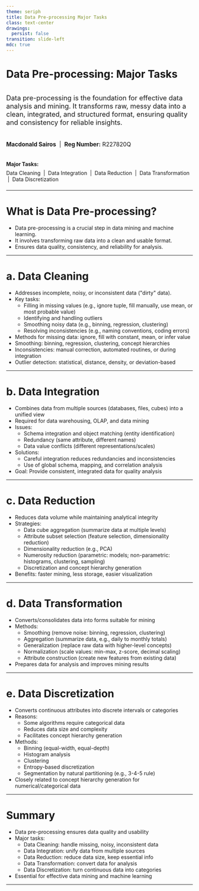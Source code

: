 ```yaml
---
theme: seriph
title: Data Pre-processing Major Tasks
class: text-center
drawings:
  persist: false
transition: slide-left
mdc: true
---
```


# Data Pre-processing: Major Tasks

<div style="font-size:1.3em; margin-top: 2em;">
Data pre-processing is the foundation for effective data analysis and mining. It transforms raw, messy data into a clean, integrated, and structured format, ensuring quality and consistency for reliable insights.
</div>

<div style="margin-top: 2.5em; font-size:1.1em;">
<strong>Macdonald Sairos</strong> &nbsp;|&nbsp; <strong>Reg Number:</strong> R227820Q
</div>

<div style="margin-top: 2.5em;">
<strong>Major Tasks:</strong><br>
<span style="display:inline-block; margin:0.5em 0;">Data Cleaning &nbsp;|&nbsp; Data Integration &nbsp;|&nbsp; Data Reduction &nbsp;|&nbsp; Data Transformation &nbsp;|&nbsp; Data Discretization</span>
</div>

---

# What is Data Pre-processing?

- Data pre-processing is a crucial step in data mining and machine learning.
- It involves transforming raw data into a clean and usable format.
- Ensures data quality, consistency, and reliability for analysis.

---

# a. Data Cleaning

- Addresses incomplete, noisy, or inconsistent data ("dirty" data).
- Key tasks:
  - Filling in missing values (e.g., ignore tuple, fill manually, use mean, or most probable value)
  - Identifying and handling outliers
  - Smoothing noisy data (e.g., binning, regression, clustering)
  - Resolving inconsistencies (e.g., naming conventions, coding errors)
- Methods for missing data: ignore, fill with constant, mean, or infer value
- Smoothing: binning, regression, clustering, concept hierarchies
- Inconsistencies: manual correction, automated routines, or during integration
- Outlier detection: statistical, distance, density, or deviation-based

---

# b. Data Integration

- Combines data from multiple sources (databases, files, cubes) into a unified view
- Required for data warehousing, OLAP, and data mining
- Issues:
  - Schema integration and object matching (entity identification)
  - Redundancy (same attribute, different names)
  - Data value conflicts (different representations/scales)
- Solutions:
  - Careful integration reduces redundancies and inconsistencies
  - Use of global schema, mapping, and correlation analysis
- Goal: Provide consistent, integrated data for quality analysis

---

# c. Data Reduction

- Reduces data volume while maintaining analytical integrity
- Strategies:
  - Data cube aggregation (summarize data at multiple levels)
  - Attribute subset selection (feature selection, dimensionality reduction)
  - Dimensionality reduction (e.g., PCA)
  - Numerosity reduction (parametric: models; non-parametric: histograms, clustering, sampling)
  - Discretization and concept hierarchy generation
- Benefits: faster mining, less storage, easier visualization

---

# d. Data Transformation

- Converts/consolidates data into forms suitable for mining
- Methods:
  - Smoothing (remove noise: binning, regression, clustering)
  - Aggregation (summarize data, e.g., daily to monthly totals)
  - Generalization (replace raw data with higher-level concepts)
  - Normalization (scale values: min-max, z-score, decimal scaling)
  - Attribute construction (create new features from existing data)
- Prepares data for analysis and improves mining results

---

# e. Data Discretization

- Converts continuous attributes into discrete intervals or categories
- Reasons:
  - Some algorithms require categorical data
  - Reduces data size and complexity
  - Facilitates concept hierarchy generation
- Methods:
  - Binning (equal-width, equal-depth)
  - Histogram analysis
  - Clustering
  - Entropy-based discretization
  - Segmentation by natural partitioning (e.g., 3-4-5 rule)
- Closely related to concept hierarchy generation for numerical/categorical data

---

# Summary

- Data pre-processing ensures data quality and usability
- Major tasks:
  - Data Cleaning: handle missing, noisy, inconsistent data
  - Data Integration: unify data from multiple sources
  - Data Reduction: reduce data size, keep essential info
  - Data Transformation: convert data for analysis
  - Data Discretization: turn continuous data into categories
- Essential for effective data mining and machine learning

---







